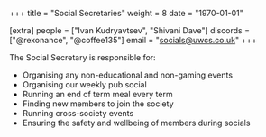 +++
title = "Social Secretaries"
weight = 8
date = "1970-01-01"

[extra]
people = ["Ivan Kudryavtsev", "Shivani Dave"]
discords = ["@rexonance", "@coffee135"]
email = "socials@uwcs.co.uk"
+++

The Social Secretary is responsible for:

- Organising any non-educational and non-gaming events
- Organising our weekly pub social
- Running an end of term meal every term
- Finding new members to join the society
- Running cross-society events
- Ensuring the safety and wellbeing of members during socials